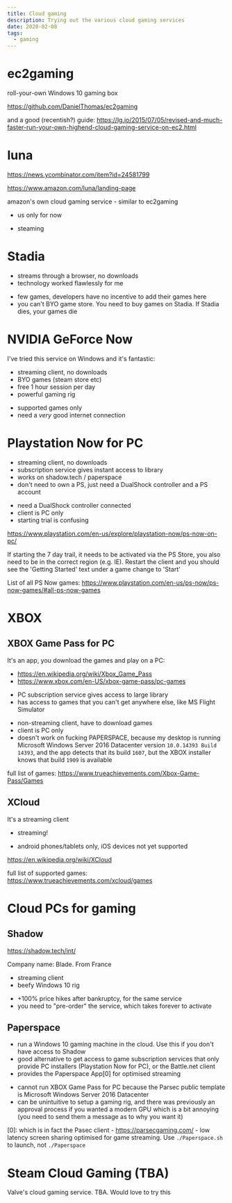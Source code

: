 ```yaml
---
title: Cloud gaming
description: Trying out the various cloud gaming services
date: 2020-02-08
tags:
  - gaming
---
```


# ec2gaming
roll-your-own Windows 10 gaming box

https://github.com/DanielThomas/ec2gaming

and a good (recentish?) guide: https://lg.io/2015/07/05/revised-and-much-faster-run-your-own-highend-cloud-gaming-service-on-ec2.html

# luna
https://news.ycombinator.com/item?id=24581799

https://www.amazon.com/luna/landing-page

amazon's own cloud gaming service - similar to ec2gaming

- us only for now
+ steaming



# Stadia
+ streams through a browser, no downloads
+ technology worked flawlessly for me
- few games, developers have no incentive to add their games here
- you can't BYO game store. You need to buy games on Stadia. If Stadia dies, your games die

# NVIDIA GeForce Now
I've tried this service on Windows and it's fantastic:
+ streaming client, no downloads
+ BYO games (steam store etc)
+ free 1 hour session per day
+ powerful gaming rig
- supported games only
- need a _very_ good internet connection

# Playstation Now for PC
+ streaming client, no downloads
+ subscription service gives instant access to library
+ works on shadow.tech / paperspace
+ don't need to own a PS, just need a DualShock controller and a PS account
- need a DualShock controller connected
- client is PC only
- starting trial is confusing

https://www.playstation.com/en-us/explore/playstation-now/ps-now-on-pc/

If starting the 7 day trail, it needs to be activated via the PS Store, you also need to be in the correct region (e.g. IE). Restart the client and you should see the 'Getting Started' text under a game change to 'Start'

List of all PS Now games: https://www.playstation.com/en-us/ps-now/ps-now-games/#all-ps-now-games

# XBOX
## XBOX Game Pass for PC
It's an app, you download the games and play on a PC:
- https://en.wikipedia.org/wiki/Xbox_Game_Pass
- https://www.xbox.com/en-US/xbox-game-pass/pc-games

+ PC subscription service gives access to large library
+ has access to games that you can't get anywhere else, like MS Flight Simulator
- non-streaming client, have to download games
- client is PC only
- doesn't work on fucking PAPERSPACE, because my desktop is running Microsoft Windows Server 2016 Datacenter version `10.0.14393 Build 14393`, and the app detects that its build `1607`, but the XBOX installer knows that build `1909` is available

full list of games: https://www.trueachievements.com/Xbox-Game-Pass/Games

## XCloud
It's a streaming client

+ streaming!
- android phones/tablets only, iOS devices not yet supported

https://en.wikipedia.org/wiki/XCloud

full list of supported games: https://www.trueachievements.com/xcloud/games

# Cloud PCs for gaming
## Shadow
https://shadow.tech/int/

Company name: Blade. From France

+ streaming client
+ beefy Windows 10 rig
- +100% price hikes after bankruptcy, for the same service
- you need to "pre-order" the service, which takes forever to activate

## Paperspace
+ run a Windows 10 gaming machine in the cloud. Use this if you don't have access to Shadow
+ good alternative to get access to game subscription services that only provide PC installers (Playstation Now for PC), or the Battle.net client
+ provides the Paperspace App[0] for optimised streaming
- cannot run XBOX Game Pass for PC because the Parsec public template is Microsoft Windows Server 2016 Datacenter
- can be unintuitive to setup a gaming rig, and there was previously an approval process if you wanted a modern GPU which is a bit annoying (you need to send them a message as to why you want it)

[0]: which is in fact the Pasec client - https://parsecgaming.com/ - low latency screen sharing optimised for game streaming. Use `./Paperspace.sh` to launch, not `./Paperspace`

# Steam Cloud Gaming (TBA)
Valve's cloud gaming service. TBA. Would love to try this
